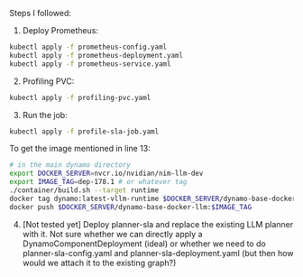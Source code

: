 Steps I followed:

1. Deploy Prometheus:

```bash
kubectl apply -f prometheus-config.yaml
kubectl apply -f prometheus-deployment.yaml
kubectl apply -f prometheus-service.yaml
```

2. Profiling PVC:

```bash
kubectl apply -f profiling-pvc.yaml
```

3. Run the job:

```bash
kubectl apply -f profile-sla-job.yaml
```

To get the image mentioned in line 13:

```bash
# in the main dynamo directory
export DOCKER_SERVER=nvcr.io/nvidian/nim-llm-dev
export IMAGE_TAG=dep-178.1 # or whatever tag
./container/build.sh --target runtime
docker tag dynamo:latest-vllm-runtime $DOCKER_SERVER/dynamo-base-docker-llm:$IMAGE_TAG
docker push $DOCKER_SERVER/dynamo-base-docker-llm:$IMAGE_TAG
```

4. [Not tested yet] Deploy planner-sla and replace the existing LLM planner with it. Not sure whether we can directly apply a DynamoComponentDeployment (ideal) or whether we need to do planner-sla-config.yaml and planner-sla-deployment.yaml (but then how would we attach it to the existing graph?)
